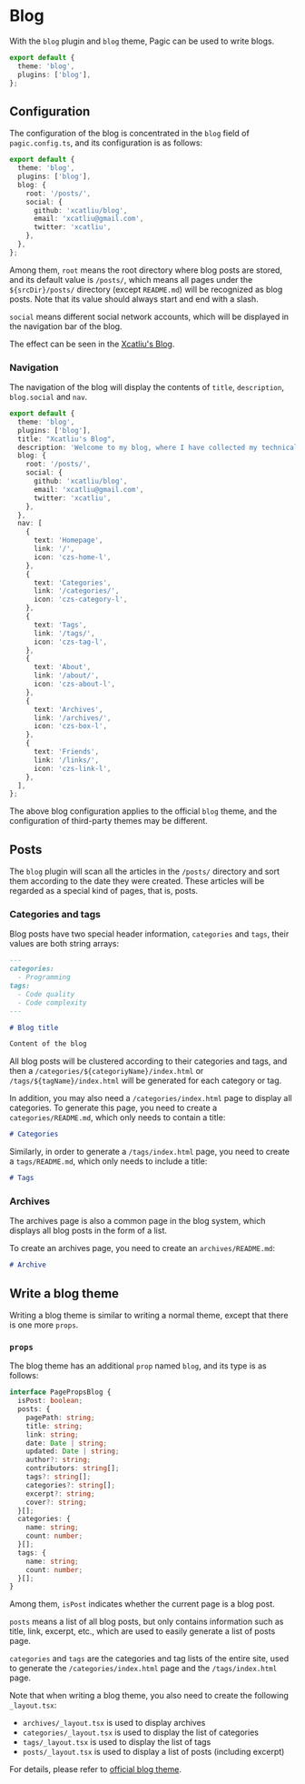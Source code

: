 # Blog

With the `blog` plugin and `blog` theme, Pagic can be used to write blogs.

```ts
export default {
  theme: 'blog',
  plugins: ['blog'],
};
```

## Configuration

The configuration of the blog is concentrated in the `blog` field of `pagic.config.ts`, and its configuration is as follows:

```ts {4-11}
export default {
  theme: 'blog',
  plugins: ['blog'],
  blog: {
    root: '/posts/',
    social: {
      github: 'xcatliu/blog',
      email: 'xcatliu@gmail.com',
      twitter: 'xcatliu',
    },
  },
};
```

Among them, `root` means the root directory where blog posts are stored, and its default value is `/posts/`, which means all pages under the `${srcDir}/posts/` directory (except `README.md`) will be recognized as blog posts. Note that its value should always start and end with a slash.

`social` means different social network accounts, which will be displayed in the navigation bar of the blog.

The effect can be seen in the [Xcatliu's Blog](https://blog.xcatliu.com/).

### Navigation

The navigation of the blog will display the contents of `title`, `description`, `blog.social` and `nav`.

```ts {4-5,14-45}
export default {
  theme: 'blog',
  plugins: ['blog'],
  title: "Xcatliu's Blog",
  description: 'Welcome to my blog, where I have collected my technical articles and life insights.',
  blog: {
    root: '/posts/',
    social: {
      github: 'xcatliu/blog',
      email: 'xcatliu@gmail.com',
      twitter: 'xcatliu',
    },
  },
  nav: [
    {
      text: 'Homepage',
      link: '/',
      icon: 'czs-home-l',
    },
    {
      text: 'Categories',
      link: '/categories/',
      icon: 'czs-category-l',
    },
    {
      text: 'Tags',
      link: '/tags/',
      icon: 'czs-tag-l',
    },
    {
      text: 'About',
      link: '/about/',
      icon: 'czs-about-l',
    },
    {
      text: 'Archives',
      link: '/archives/',
      icon: 'czs-box-l',
    },
    {
      text: 'Friends',
      link: '/links/',
      icon: 'czs-link-l',
    },
  ],
};
```

The above blog configuration applies to the official `blog` theme, and the configuration of third-party themes may be different.

## Posts

The `blog` plugin will scan all the articles in the `/posts/` directory and sort them according to the date they were created. These articles will be regarded as a special kind of pages, that is, posts.

### Categories and tags

Blog posts have two special header information, `categories` and `tags`, their values ​​are both string arrays:

```md
---
categories:
  - Programming
tags:
  - Code quality
  - Code complexity
---

# Blog title

Content of the blog
```

All blog posts will be clustered according to their categories and tags, and then a `/categories/${categoriyName}/index.html` or `/tags/${tagName}/index.html` will be generated for each category or tag.

In addition, you may also need a `/categories/index.html` page to display all categories. To generate this page, you need to create a `categories/README.md`, which only needs to contain a title:

```md
# Categories
```

Similarly, in order to generate a `/tags/index.html` page, you need to create a `tags/README.md`, which only needs to include a title:

```md
# Tags
```

### Archives

The archives page is also a common page in the blog system, which displays all blog posts in the form of a list.

To create an archives page, you need to create an `archives/README.md`:

```md
# Archive
```

## Write a blog theme

Writing a blog theme is similar to writing a normal theme, except that there is one more `props`.

### `props`

The blog theme has an additional `prop` named `blog`, and its type is as follows:

```ts
interface PagePropsBlog {
  isPost: boolean;
  posts: {
    pagePath: string;
    title: string;
    link: string;
    date: Date | string;
    updated: Date | string;
    author?: string;
    contributors: string[];
    tags?: string[];
    categories?: string[];
    excerpt?: string;
    cover?: string;
  }[];
  categories: {
    name: string;
    count: number;
  }[];
  tags: {
    name: string;
    count: number;
  }[];
}
```

Among them, `isPost` indicates whether the current page is a blog post.

`posts` means a list of all blog posts, but only contains information such as title, link, excerpt, etc., which are used to easily generate a list of posts page.

`categories` and `tags` are the categories and tag lists of the entire site, used to generate the `/categories/index.html` page and the `/tags/index.html` page.

Note that when writing a blog theme, you also need to create the following `_layout.tsx`:

- `archives/_layout.tsx` is used to display archives
- `categories/_layout.tsx` is used to display the list of categories
- `tags/_layout.tsx` is used to display the list of tags
- `posts/_layout.tsx` is used to display a list of posts (including excerpt)

For details, please refer to [official blog theme](https://github.com/xcatliu/pagic/tree/master/src/themes/blog).
